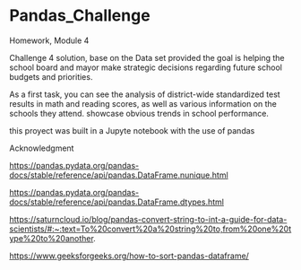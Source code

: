 # Pandas_Challenge
Homework, Module 4

Challenge 4 solution, base on the Data set provided 
the goal is helping the school board and mayor make strategic decisions regarding future school budgets and priorities.

As a first task, you can see the analysis of  district-wide standardized test results in math and reading scores, as well as various information on the schools they attend. showcase obvious trends in school performance.

this proyect was built in a Jupyte notebook with the use of pandas 

Acknowledgment 

https://pandas.pydata.org/pandas-docs/stable/reference/api/pandas.DataFrame.nunique.html

https://pandas.pydata.org/pandas-docs/stable/reference/api/pandas.DataFrame.dtypes.html

https://saturncloud.io/blog/pandas-convert-string-to-int-a-guide-for-data-scientists/#:~:text=To%20convert%20a%20string%20to,from%20one%20type%20to%20another.

https://www.geeksforgeeks.org/how-to-sort-pandas-dataframe/

